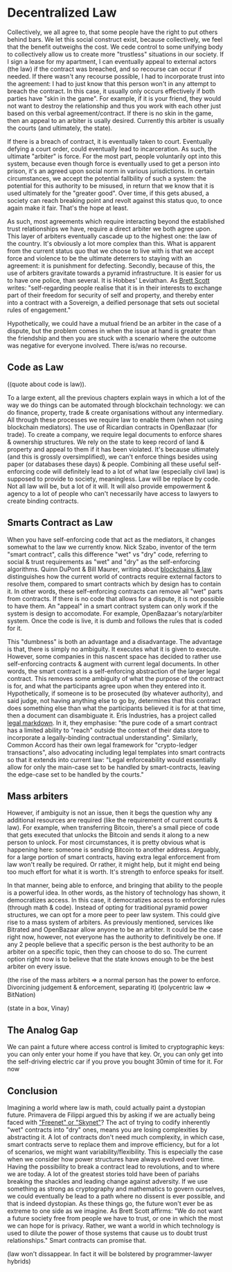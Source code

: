 # Decentralized Law

Collectively, we all agree to, that some people have the right to put others behind bars. We let this social construct exist, because collectively, we feel that the benefit outweighs the cost. We cede control to some unifying body to collectively allow us to create more "trustless" situations in our society. If I sign a lease for my apartment, I can eventually appeal to external actors (the law) if the contract was breached, and so recourse can occur if needed. If there wasn't any recourse possible, I had to incorporate trust into the agreement: I had to just know that this person won't in any attempt to breach the contract. In this case, it usually only occurs effectively if both parties have "skin in the game". For example, if it is your friend, they would not want to destroy the relationship and thus you work with each other just based on this verbal agreement/contract. If there is no skin in the game, then an appeal to an arbiter is usally desired. Currently this arbiter is usually the courts (and ultimately, the state). 

If there is a breach of contract, it is eventually taken to court. Eventually defying a court order, could eventually lead to incarceration. As such, the ultimate "arbiter" is force. For the most part, people voluntarily opt into this system, because even though force is eventually used to get a person into prison, it's an agreed upon social norm in various jurisdictions. In certain circumstances, we accept the potential fallbility of such a system: the potential for this authority to be misused, in return that we know that it is used ultimately for the "greater good". Over time, if this gets abused, a society can reach breaking point and revolt against this status quo, to once again make it fair. That's the hope at least.

As such, most agreements which require interacting beyond the established trust relationships we have, require a direct arbiter we both agree upon. This layer of arbiters eventually cascade up to the highest one: the law of the country. It's obviously a lot more complex than this. What is apparent from the current status quo that we choose to live with is that we accept force and violence to be the ultimate deterrers to staying with an agreement: it is punishment for defecting. Secondly, because of this, the use of arbiters gravitate towards a pyramid infrastructure. It is easier for us to have one police, than several. It is Hobbes' Leviathan. As [Brett Scott](http://www.e-ir.info/2014/06/01/visions-of-a-techno-leviathan-the-politics-of-the-bitcoin-blockchain/) writes: "self-regarding people realise that it is in their interests to exchange part of their freedom for security of self and property, and thereby enter into a contract with a Sovereign, a deified personage that sets out societal rules of engagement."

Hypothetically, we could have a mutual friend be an arbiter in the case of a dispute, but the problem comes in when the issue at hand is greater than the friendship and then you are stuck with a scenario where the outcome was negative for everyone involved. There is/was no recourse.

## Code as Law

((quote about code is law)).

To a large extent, all the previous chapters explain ways in which a lot of the way we do things can be automated through blockchain technology: we can do finance, property, trade & create organisations without any intermediary. All through these processes we require law to enable them (when not using blockchain mediators). The use of Ricardian contracts in OpenBazaar (for trade). To create a company, we require legal documents to enforce shares & ownership structures. We rely on the state to keep record of land & property and appeal to them if it has been violated. It's because ultimately (and this is grossly oversimplified), we can't enforce things besides using paper (or databases these days) & people. Combining all these useful self-enforcing code will definitely lead to a lot of what law (especially civil law) is supposed to provide to society, meaningless. Law will be replace by code. Not all law will be, but a lot of it will. It will also provide empowerment & agency to a lot of people who can't necessarily have access to lawyers to create binding contracts.

## Smarts Contract as Law

When you have self-enforcing code that act as the mediators, it changes somewhat to the law we currently know. Nick Szabo, inventor of the term "smart contract", calls this difference "wet" vs "dry" code, referring to social & trust requirements as "wet" and "dry" as the self-enforcing algorithms. Quinn DuPont & Bill Maurer, writing about [blockchains & law](http://kingsreview.co.uk/magazine/blog/2015/06/23/ledgers-and-law-in-the-blockchain/) distinguishes how the current world of contracts require external factors to resolve them, compared to smart contracts which by design has to contain it. In other words, these self-enforcing contracts can remove all "wet" parts from contracts. If there is no code that allows for a dispute, it is not possible to have them. An "appeal" in a smart contract system can only work if the system is design to accomodate. For example, OpenBazaar's notary/arbiter system. Once the code is live, it is dumb and follows the rules that is coded for it.

This "dumbness" is both an advantage and a disadvantage. The advantage is that, there is simply no ambiguity. It executes what it is given to execute. However, some companies in this nascent space has decided to rather use self-enforcing contracts & augment with current legal documents. In other words, the smart contract is a self-enforcing abstraction of the larger legal contract. This removes some ambiguity of what the purpose of the contract is for, and what the participants agree upon when they entered into it. Hypothetically, if someone is to be prosecuted (by whatever authority), and said judge, not having anything else to go by, determines that this contract does something else than what the participants believed it is for at that time, then a document can disambiguate it. Eris Industries, has a project called [legal markdown](http://lmd.io). In it, they emphasise: "the pure code of a smart contract has a limited ability to "reach" outside the context of their data store to incorporate a legally-binding contractual understanding". Similarly, Common Accord has their own legal framework for "crypto-ledger transactions", also advocating including legal templates into smart contracts so that it extends into current law: "Legal enforceability would essentially allow for only the main-case set to be handled by smart-contracts, leaving the edge-case set to be handled by the courts."
 
## Mass arbiters

However, if ambiguity is not an issue, then it begs the question why any additional resources are required (like the requirement of current courts & law). For example, when transferring Bitcoin, there's a small piece of code that gets executed that unlocks the Bitcoin and sends it along to a new person to unlock. For most circumstances, it is pretty obvious what is happening here: someone is sending Bitcoin to another address. Arguably, for a large portion of smart contracts, having extra legal enforcement from law won't really be required. Or rather, it might help, but it might end being too much effort for what it is worth. It's strength to enforce speaks for itself.

In that manner, being able to enforce, and bringing that ability to the people is a powerful idea. In other words, as the history of technology has shown, it democratizes access. In this case, it democratizes access to enforcing rules (through math & code). Instead of opting for traditional pyramid power structures, we can opt for a more peer to peer law system. This could give rise to a mass system of arbiters. As previously mentioned, services like Bitrated and OpenBazaar allow anyone to be an arbiter. It could be the case right now, however, not everyone has the authority to definitively be one. If any 2 people believe that a specific person is the best authority to be an arbiter on a specific topic, then they can choose to do so. The current option right now is to believe that the state knows enough to be the best arbiter on every issue.

(the rise of the mass arbiters => a normal person has the power to enforce. Divorcining judgement & enforcement, separating it)
(polycentric law => BitNation)

(state in a box, Vinay)

## The Analog Gap

We can paint a future where access control is limited to cryptographic keys: you can only enter your home if you have that key. Or, you can only get into the self-driving electric car if you prove you bought 30min of time for it. For now

## Conclusion

Imagining a world where law is math, could actually paint a dystopian future. Primavera de Filippi argued this by asking if we are actually being faced with ["Freenet" or "Skynet"](https://cyber.law.harvard.edu/events/luncheon/2014/04/difilippi)? The act of trying to codify inherently "wet" contracts into "dry" ones, means you are losing complexities by abstracting it. A lot of contracts don't need much complexity, in which case, smart contracts serve to replace them and improve efficiency, but for a lot of scenarios, we might want variability/flexibility. This is especially the case when we consider how power structures have always evolved over time. Having the possibility to break a contract lead to revolutions, and to where we are today. A lot of the greatest stories told have been of pariahs breaking the shackles and leading change against adversity. If we use something as strong as cryptography and mathematics to govern ourselves, we could eventually be lead to a path where no dissent is ever possible, and that is indeed dystopian. As these things go, the future won't ever be as extreme to one side as we imagine. As Brett Scott affirms: "We do not want a future society free from people we have to trust, or one in which the most we can hope for is privacy. Rather, we want a world in which technology is used to dilute the power of those systems that cause us to doubt trust relationships." Smart contracts can promise that.

(law won't dissappear. In fact it will be bolstered by programmer-lawyer hybrids)

